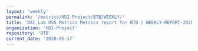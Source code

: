 ```yaml
---
layout: 'weekly'
permalink: '/metrics/HDI-Project/BTB/WEEKLY/'
title: 'DAI Lab OSS Metrics Metrics report for BTB | WEEKLY-REPORT-2020-05-17'
organization: 'HDI-Project'
repository: 'BTB'
current_date: '2020-05-17'
---
```

